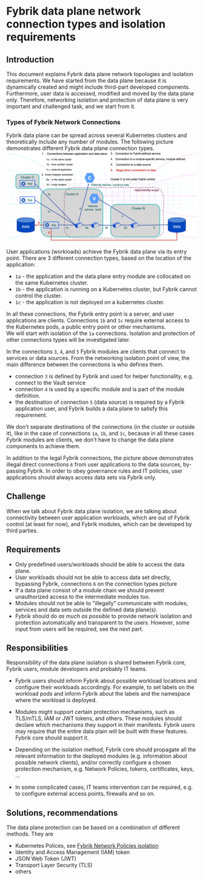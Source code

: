 # Fybrik data plane network connection types and isolation requirements

## Introduction
This document explains Fybrik data plane network topologies and isolation requirements.
We have started from the data plane because it is dynamically created and might include third-part developed components.
Furthermore, user data is accessed, modified and moved by the data plane only.
Therefore, networking isolation and protection of data plane is very important and challenged task, and we start from it.

### Types of Fybrik Network Connections
Fybrik data plane can be spread across several Kubernetes clusters and theoretically include any number of modules. 
The following picture demonstrates different Fybrik data plane connection types.
![](./images/ConnectionTypes.png)

User applications (workloads) achieve the Fybrik data plane via its entry point. There are 3 different connection types,
based on the location of the application:
- `1a` - the application and the data plane entry module are collocated on the same Kubernetes cluster.
- `1b` - the application is running on a Kubernetes cluster, but Fybrik cannot control the cluster.
- `1c` - the application is not deployed on a kubernetes cluster.

In all these connections, the Fybrik entry point is a server, and user applications are clients. Connections `1b` and
`1c` require external access to the Kubernetes pods, a public entry point or other mechanisms.  
We will start with isolation of the `1a` connections. Isolation and protection of other connections types will be investigated later.

In the connections `3`, `4`, and `5` Fybrik modules are clients that connect to services or data sources. From the
networking isolation point of view, the main difference between the connections is who defines them.
- connection `3` is defined by Fybrik and used for helper functionality, e.g. connect to the Vault service
- connection `4` is used by a specific module and is part of the module definition.
- the destination of connection `5` (data source) is required by a Fybrik application user, and Fybrik builds a data
plane to satisfy this requirement.   

We don't separate destinations of the connections (in the cluster or outside it), like in the case of connections `1a`, `1b`, and `1c`, because in all
these cases Fybrik modules are clients, we don't have to change the data plane components to achieve them.

In addition to the legal Fybrik connections, the picture above demonstrates illegal direct connections `6` from user 
applications to the data sources, by-passing Fybrik. In order to obey  governance rules and IT policies, user applications 
should always access data sets via Fybrik only.

## Challenge

When we talk about Fybrik data plane isolation, we are talking about connectivity between user application workloads, 
which are out of Fybrik control (at least for now), and Fybrik modules, which can be developed by third parties. 

## Requirements

- Only predefined users/workloads should be able to access the data plane.
- User workloads should not be able to access data set directly, bypassing Fybrik, connections `6` on the connection types
picture 
- If a data plane consist of a module chain we should prevent unauthorized access to the intermediate modules too.
- Modules should not be able to "illegally" communicate with modules, services and data sets outside the defined data plane(s).
- Fybrik should do _as much as possible_ to provide network isolation and protection automatically and transparent to the
users. However, some input from users will be required, see the next part.

## Responsibilities

Responsibility of the data plane isolation is shared between Fybrik core, Fybrik users, module developers and probably IT teams.

- Fybrik users should inform Fybrik about possible workload locations and configure their workloads accordingly.
  For example, to set labels on the workload pods and inform Fybrik about the labels and the namespace where the 
  workload is deployed.

- Modules might support certain protection mechanisms, such as TLS/mTLS, IAM or JWT tokens, and others. These modules
  should declare which mechanisms they support in their manifests. Fybrik users may require that the entire data plain will
  be built with these features. Fybrik core should support it.

- Depending on the isolation method, Fybrik core should propagate all the relevant information to the deployed modules (e.g. 
  information about possible network clients), and/or correctly configure a chosen protection mechanism, e.g. Network Policies,
  tokens, certificates, keys, ...

- In some complicated cases, IT teams intervention can be required, e.g. to configure external access points, firewalls and so on.

## Solutions, recommendations

The data plane protection can be based on a combination of different methods. They are 
- Kubernetes Polices, see [Fybrik Network Policies isolation](IsolationNetworkPolicies.md)
- Identity and Access Management (IAM) token
- JSON Web Token (JWT)
- Transport Layer Security (TLS)
- others